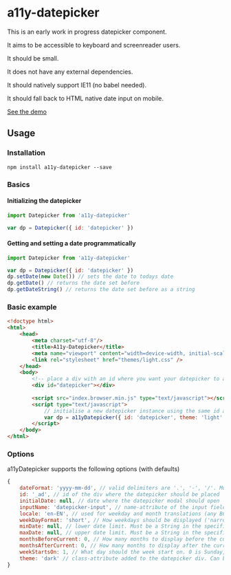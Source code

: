 # a11y-datepicker

This is an early work in progress datepicker component.

It aims to be accessible to keyboard and screenreader users.

It should be small.

It does not have any external dependencies.

It should natively support IE11 (no babel needed).

It should fall back to HTML native date input on mobile.

[See the demo](https://mathislucka.github.io/a11y-datepicker)

## Usage

### Installation
```
npm install a11y-datepicker --save
```

### Basics
#### Initializing the datepicker
```javascript
import Datepicker from 'a11y-datepicker'

var dp = Datepicker({ id: 'datepicker' })
```

#### Getting and setting a date programmatically
```javascript
import Datepicker from 'a11y-datepicker'

var dp = Datepicker({ id: 'datepicker' })
dp.setDate(new Date()) // sets the date to todays date
dp.getDate() // returns the date set before
dp.getDateString() // returns the date set before as a string
```

### Basic example
```html
<!doctype html>
<html>
    <head>
        <meta charset="utf-8"/>
        <title>A11y-Datepicker</title>
        <meta name="viewport" content="width=device-width, initial-scale=1.0, maximum-scale=1.0"/>
        <link rel="stylesheet" href="themes/light.css" />
    </head>
    <body>
        <!-- place a div with an id where you want your datepicker to appear -->
        <div id="datepicker"></div>
        
        <script src="index.browser.min.js" type="text/javascript"></script>
        <script type="text/javascript">
            // initialise a new datepicker instance using the same id as used on the div
            var dp = a11yDatepicker({ id: 'datepicker', theme: 'light' })
        </script>
    </body>
</html>
```

### Options

a11yDatepicker supports the following options (with defaults)
```javascript
{
    dateFormat: 'yyyy-mm-dd', // valid delimiters are '.', '-', '/'. Must contain 'd', 'm', 'yyyy'.
    id: '_ad', // id of the div where the datepicker should be placed
    initialDate: null, // date where the datepicker modal should open
    inputName: 'datepicker-input', // name-attribute of the input field inserted (for form submissions)
    locale: 'en-EN', // used for weekday and month translations (any BCP 47 locale identifier) 
    weekDayFormat: 'short', // How weekdays should be displayed ('narrow', 'short' or 'long').
    minDate: null, // lower date limit. Must be a String in the specified dateFormat.
    maxDate: null, // upper date limit. Must be a String in the specified dateFormat.
    monthsBeforeCurrent: 0, // How many months to display before the currently active month.
    monthsAfterCurrent: 0, // How many months to display after the currently active month.
    weekStartsOn: 1, // What day should the week start on. 0 is Sunday, 6 is Saturday.
    theme: 'dark' // class-attribute added to the datepicker div. Can be used to scope your CSS. Available themes: 'dark', 'light'
}
```